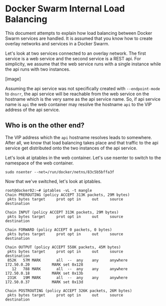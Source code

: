 # Docker Swarm Internal Load Balancing

This document attempts to explain how load balancing between Docker Swarm services are handled. It is assumed
that you know how to create overlay networks and services in a Docker Swarm. 

Let's look at two services connected to an overlay network. The first service is a web service and the second
service is a REST api. For simplicity, we assume that the web service runs with a single instance while the api 
runs with two instances.

[image]

Assuming the api service was not specifically created with `--endpoint-mode` to `dnsrr`, the api service will be
reachable from the web service on the hostname which is the very same as the api service name. So, if api service 
name is `api` the web container may resolve the hostname `api` to the VIP address of the api service.

## Who is on the other end?

The VIP address which the `api` hostname resolves leads to somewhere. After all, we know that load balancing takes
place and that traffic to the api service get distributed onto the two instances of the api service. 

Let's look at iptables in the web container. Let's use nsenter to switch to the namespace of the web container.

`sudo nsenter --net=/run/docker/netns/83c5b5bffa3f`

Now that we've switched, let's look at iptables.

```
root@docker02:~# iptables -vL -t mangle
Chain PREROUTING (policy ACCEPT 313K packets, 29M bytes)
 pkts bytes target     prot opt in     out     source               destination         

Chain INPUT (policy ACCEPT 313K packets, 29M bytes)
 pkts bytes target     prot opt in     out     source               destination         

Chain FORWARD (policy ACCEPT 0 packets, 0 bytes)
 pkts bytes target     prot opt in     out     source               destination         

Chain OUTPUT (policy ACCEPT 558K packets, 45M bytes)
 pkts bytes target     prot opt in     out     source               destination         
 852K   57M MARK       all  --  any    any     anywhere             172.50.0.20          MARK set 0x128
   12   788 MARK       all  --  any    any     anywhere             172.50.0.18          MARK set 0x13b
 231K   19M MARK       all  --  any    any     anywhere             172.50.0.37          MARK set 0x13d

Chain POSTROUTING (policy ACCEPT 326K packets, 26M bytes)
 pkts bytes target     prot opt in     out     source               destination         
```
